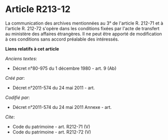 # Article R213-12

La communication des archives mentionnées au 3° de l'article R. 212-71 et à l'article R. 212-72 s'opère dans les conditions
fixées par l'acte de transfert au ministère des affaires étrangères. Il ne peut être apporté de modification à ces conditions
sans accord préalable des intéressés.

**Liens relatifs à cet article**

_Anciens textes_:

  - Décret n°80-975 du 1 décembre 1980 - art. 9 (Ab)

_Créé par_:

  - Décret n°2011-574 du 24 mai 2011  - art.

_Codifié par_:

  - Décret n°2011-574 du 24 mai 2011 Annexe - art.

_Cite_:

  - Code du patrimoine - art. R212-71 (V)
  - Code du patrimoine - art. R212-72 (V)
